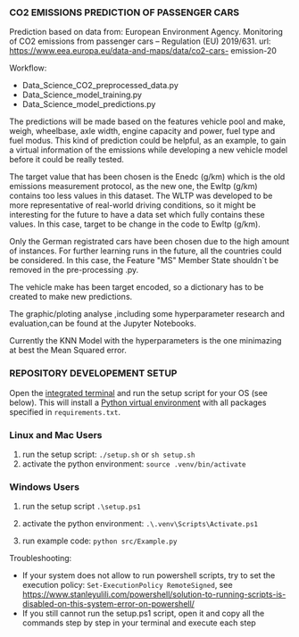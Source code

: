 ### CO2 EMISSIONS PREDICTION OF PASSENGER CARS ###
Prediction based on data from:
European Environment Agency. Monitoring of CO2 emissions from passenger cars – Regulation (EU) 2019/631. url: https://www.eea.europa.eu/data-and-maps/data/co2-cars- emission-20

Workflow:
- Data_Science_CO2_preprocessed_data.py
- Data_Science_model_training.py
- Data_Science_model_predictions.py

The predictions will be made based on the features vehicle pool and make, weigh, wheelbase, axle width, engine capacity and power, fuel type and fuel modus. This kind of prediction could be helpful, as an example, to gain a virtual information of the emissions while developing a new vehicle model before it could be really tested.

The target value that has been chosen is the Enedc (g/km) which is the old emissions measurement protocol, as the new one, the Ewltp (g/km) contains too less values in this dataset. The WLTP was developed to be more representative of real-world driving conditions, so it might be interesting for the future to have a data set which fully contains these values. In this case, target to be change in the code to Ewltp (g/km).

Only the German registrated cars have been chosen due to the high amount of instances. For further learning runs in the future, all the countries could be considered. In this case, the Feature "MS" Member State shouldn´t be removed in the pre-processing .py.

The vehicle make has been target encoded, so a dictionary has to be created to make new predictions.

The graphic/ploting analyse ,including some hyperparameter research and evaluation,can be found at the Jupyter Notebooks.

Currently the KNN Model with the hyperparameters is the one minimazing at best the Mean Squared error.

### REPOSITORY DEVELOPEMENT SETUP ###

Open the [integrated terminal](https://code.visualstudio.com/docs/editor/integrated-terminal) and run the setup script for your OS (see below). This will install a [Python virtual environment](https://docs.python.org/3/library/venv.html) with all packages specified in `requirements.txt`.

### Linux and Mac Users
1. run the setup script: `./setup.sh` or `sh setup.sh`
2. activate the python environment: `source .venv/bin/activate`
### Windows Users
1. run the setup script `.\setup.ps1`
2. activate the python environment: `.\.venv\Scripts\Activate.ps1`

3. run example code: `python src/Example.py`

Troubleshooting:

- If your system does not allow to run powershell scripts, try to set the execution policy: `Set-ExecutionPolicy RemoteSigned`, see https://www.stanleyulili.com/powershell/solution-to-running-scripts-is-disabled-on-this-system-error-on-powershell/
- If you still cannot run the setup.ps1 script, open it and copy all the commands step by step in your terminal and execute each step
